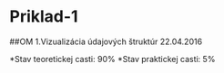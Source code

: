 ﻿# Priklad-1
##OM
1.Vizualizácia údajových štruktúr
22.04.2016

*Stav teoretickej casti: 90%
*Stav praktickej casti: 5%
